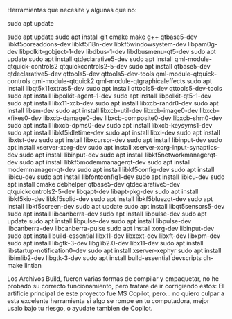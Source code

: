 Herramientas que necesite y algunas que no:

sudo apt update

sudo apt update
sudo apt install git cmake make g++ qtbase5-dev libkf5coreaddons-dev libkf5i18n-dev libkf5windowsystem-dev libpam0g-dev libpolkit-gobject-1-dev libdbus-1-dev libdbusmenu-qt5-dev
sudo apt update
sudo apt install qtdeclarative5-dev
sudo apt install qml-module-qtquick-controls2 qtquickcontrols2-5-dev
sudo apt install qtbase5-dev qtdeclarative5-dev qttools5-dev qttools5-dev-tools qml-module-qtquick-controls qml-module-qtquick2 qml-module-qtgraphicaleffects
sudo apt install libqt5x11extras5-dev
sudo apt install qttools5-dev qttools5-dev-tools
sudo apt install libpolkit-agent-1-dev
sudo apt install libpolkit-qt5-1-dev
sudo apt install libx11-xcb-dev
sudo apt install libxcb-randr0-dev
sudo apt install libsm-dev
sudo apt install libxcb-util-dev libxcb-image0-dev libxcb-xfixes0-dev libxcb-damage0-dev libxcb-composite0-dev libxcb-shm0-dev
sudo apt install libxcb-dpms0-dev
sudo apt install libxcb-keysyms1-dev
sudo apt install libkf5idletime-dev
sudo apt install libxi-dev
sudo apt install libxtst-dev
sudo apt install libxcursor-dev
sudo apt install libinput-dev
sudo apt install xserver-xorg-dev
sudo apt install xserver-xorg-input-synaptics-dev
sudo apt install libinput-dev
sudo apt install libkf5networkmanagerqt-dev
sudo apt install libkf5modemmanagerqt-dev
sudo apt install modemmanager-qt-dev
sudo apt install libkf5config-dev
sudo apt install libicu-dev
sudo apt install libfontconfig1-dev
sudo apt install libicu-dev
sudo apt install cmake debhelper qtbase5-dev qtdeclarative5-dev qtquickcontrols2-5-dev libqapt-dev libapt-pkg-dev
sudo apt install libkf5kio-dev libkf5solid-dev
sudo apt install libkf5bluezqt-dev
sudo apt install libkf5screen-dev
sudo apt update
sudo apt install libqt5sensors5-dev
sudo apt install libcanberra-dev
sudo apt install libpulse-dev
sudo apt update
sudo apt install libpulse-dev
sudo apt install libpulse-dev libcanberra-dev libcanberra-pulse
sudo apt install xorg-dev libinput-dev
sudo apt install build-essential libx11-dev libxext-dev libxft-dev libxpm-dev
sudo apt install libgtk-3-dev libglib2.0-dev libx11-dev
sudo apt install libstartup-notification0-dev
sudo apt install xserver-xephyr
sudo apt install libimlib2-dev libgtk-3-dev
sudo apt install build-essential devscripts dh-make lintian

Los Archivos Build, fueron varias formas de compilar y empaquetar, 
no he probado su correcto funcionamiento, pero tratare de ir corrigiendo estos: 
El artificie principal de este proyecto fue MS Copilot, pero... 
no quiero culpar a esta excelente herramienta si algo se rompe en tu computadora, 
mejor usalo bajo tu riesgo, o ayudate tambien de Copilot.

